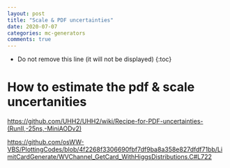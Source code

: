 ```yaml
---
layout: post
title: "Scale & PDF uncertainties"
date: 2020-07-07
categories: mc-generators
comments: true
---
```


- Do not remove this line (it will not be displayed)
  {:toc}

# How to estimate the pdf & scale uncertanities

https://github.com/UHH2/UHH2/wiki/Recipe-for-PDF-uncertainties-(RunII,-25ns,-MiniAODv2)

https://github.com/osWW-VBS/PlottingCodes/blob/4f2268f3306690fbf7df9ba8a358e827dfdf71bb/LimitCardGenerate/WVChannel_GetCard_WithHiggsDistributions.C#L722
